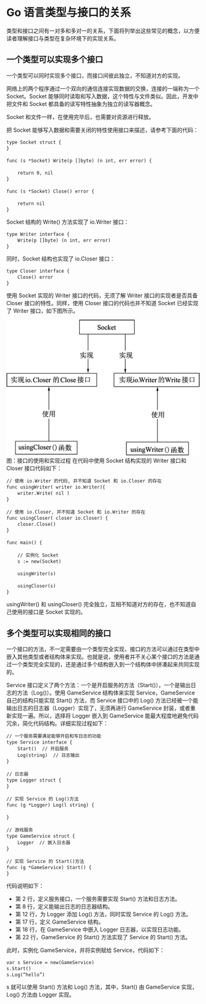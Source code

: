# Go 语言类型与接口的关系

类型和接口之间有一对多和多对一的关系，下面将列举出这些常见的概念，以方便读者理解接口与类型在复杂环境下的实现关系。

## 一个类型可以实现多个接口

一个类型可以同时实现多个接口，而接口间彼此独立，不知道对方的实现。

网络上的两个程序通过一个双向的通信连接实现数据的交换，连接的一端称为一个 Socket。Socket 能够同时读取和写入数据，这个特性与文件类似。因此，开发中把文件和 Socket 都具备的读写特性抽象为独立的读写器概念。

Socket 和文件一样，在使用完毕后，也需要对资源进行释放。

把 Socket 能够写入数据和需要关闭的特性使用接口来描述，请参考下面的代码：

```
type Socket struct {
}

func (s *Socket) Write(p []byte) (n int, err error) {

    return 0, nil
}

func (s *Socket) Close() error {

    return nil
}
```

Socket 结构的 Write() 方法实现了 io.Writer 接口：

```
type Writer interface {
    Write(p []byte) (n int, err error)
}
```

同时，Socket 结构也实现了 io.Closer 接口：

```
type Closer interface {
    Close() error
}
```

使用 Socket 实现的 Writer 接口的代码，无须了解 Writer 接口的实现者是否具备 Closer 接口的特性。同样，使用 Closer 接口的代码也并不知道 Socket 已经实现了 Writer 接口，如下图所示。

![](img/e045849a35dc076054c3d2c82c0232ac.jpg)
图：接口的使用和实现过程
在代码中使用 Socket 结构实现的 Writer 接口和 Closer 接口代码如下：

```
// 使用 io.Writer 的代码, 并不知道 Socket 和 io.Closer 的存在
func usingWriter( writer io.Writer){
    writer.Write( nil )
}

// 使用 io.Closer, 并不知道 Socket 和 io.Writer 的存在
func usingCloser( closer io.Closer) {
    closer.Close()
}

func main() {

    // 实例化 Socket
    s := new(Socket)

    usingWriter(s)

    usingCloser(s)
}
```

usingWriter() 和 usingCloser() 完全独立，互相不知道对方的存在，也不知道自己使用的接口是 Socket 实现的。

## 多个类型可以实现相同的接口

一个接口的方法，不一定需要由一个类型完全实现，接口的方法可以通过在类型中嵌入其他类型或者结构体来实现。也就是说，使用者并不关心某个接口的方法是通过一个类型完全实现的，还是通过多个结构嵌入到一个结构体中拼凑起来共同实现的。

Service 接口定义了两个方法：一个是开启服务的方法（Start()），一个是输出日志的方法（Log()）。使用 GameService 结构体来实现 Service，GameService 自己的结构只能实现 Start() 方法，而 Service 接口中的 Log() 方法已经被一个能输出日志的日志器（Logger）实现了，无须再进行 GameService 封装，或者重新实现一遍。所以，选择将 Logger 嵌入到 GameService 能最大程度地避免代码冗余，简化代码结构。详细实现过程如下：

```
// 一个服务需要满足能够开启和写日志的功能
type Service interface {
    Start()  // 开启服务
    Log(string)  // 日志输出
}

// 日志器
type Logger struct {
}

// 实现 Service 的 Log()方法
func (g *Logger) Log(l string) {

}

// 游戏服务
type GameService struct {
    Logger  // 嵌入日志器
}

// 实现 Service 的 Start()方法
func (g *GameService) Start() {
}
```

代码说明如下：

*   第 2 行，定义服务接口，一个服务需要实现 Start() 方法和日志方法。
*   第 8 行，定义能输出日志的日志器结构。
*   第 12 行，为 Logger 添加 Log() 方法，同时实现 Service 的 Log() 方法。
*   第 17 行，定义 GameService 结构。
*   第 18 行，在 GameService 中嵌入 Logger 日志器，以实现日志功能。
*   第 22 行，GameService 的 Start() 方法实现了 Service 的 Start() 方法。

此时，实例化 GameService，并将实例赋给 Service，代码如下：

```
var s Service = new(GameService)
s.Start()
s.Log(“hello”)
```

s 就可以使用 Start() 方法和 Log() 方法，其中，Start() 由 GameService 实现，Log() 方法由 Logger 实现。